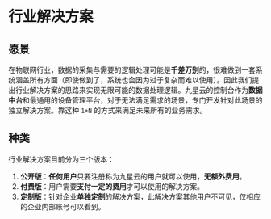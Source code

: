 # 行业解决方案

## 愿景

在物联网行业，数据的采集与需要的逻辑处理可能是**千差万别**的，很难做到一套系统涵盖所有方面（即使做到了，系统也会因为过于复杂而难以使用）。因此我们提出行业解决方案的思路来实现无限可能的数据处理逻辑。九星云的控制台作为**数据中台**和最通用的设备管理平台，对于无法满足需求的场景，专门开发针对此场景的独立解决方案。靠这种 `1+N` 的方式来满足未来所有的业务需求。

## 种类

行业解决方案目前分为三个版本：

1. **公开版**：**任何用户**只要注册称为九星云的用户就可以使用，**无额外费用**。
2. **付费版**：用户需要**支付一定的费用**才可以使用的解决方案。
3. **定制版**：针对企业**单独定制**的解决方案，此解决方案其他用户不可见，仅相应的企业内部账号可以看到。
